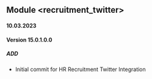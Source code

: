 ## Module <recruitment_twitter>

#### 10.03.2023
#### Version 15.0.1.0.0
##### ADD
- Initial commit for HR Recruitment Twitter Integration


